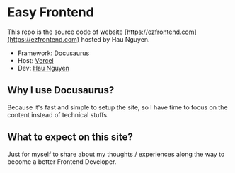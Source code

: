 # Easy Frontend

This repo is the source code of website [https://ezfrontend.com](https://ezfrontend.com) hosted by Hau Nguyen.

- Framework: [Docusaurus](https://docusaurus.io/)
- Host: [Vercel](https://vercel.com/)
- Dev: [Hau Nguyen](https://github.com/paulnguyen-mn)

## Why I use Docusaurus?

Because it's fast and simple to setup the site, so I have time to focus on the content instead of technical stuffs.

## What to expect on this site?

Just for myself to share about my thoughts / experiences along the way to become a better Frontend Developer.

